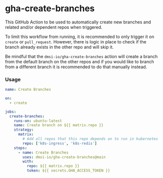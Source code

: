 # gha-create-branches

This GitHub Action to be used to automatically create new branches and related and/or dependent repos when triggered.

To limit this workflow from running, it is recommended to only trigger it on `create` or `pull_request`. However, there is logic in place to check if the branch already exists in the other repo and will skip it.

Be mindful that the `dmsi-io/gha-create-branches` action will create a branch from the default branch on the other repos and if you would like to branch from a different branch it is recommended to do that manually instead.

### Usage

```yaml
name: Create Branches

on:
  - create

jobs:
  create-branches:
    runs-on: ubuntu-latest
    name: Create branch on ${{ matrix.repo }}
    strategy:
      matrix:
        # Add all repos that this repo depends on to run in kubernetes
        repo: ['k8s-ingress', 'k8s-redis']
    steps:
      - name: Create Branches
        uses: dmsi-io/gha-create-branches@main
        with:
          repo: ${{ matrix.repo }}
          token: ${{ secrets.GHA_ACCESS_TOKEN }}
```
